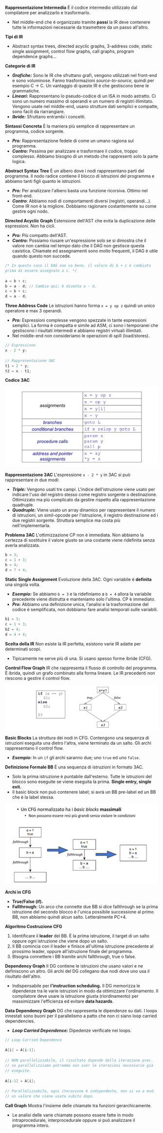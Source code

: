 **Rappresentazione Intermedia**
È il codice intermedio utilizzato dal compilatore per analizzarlo e trasformarlo.
- Nel middle-end che è organizzato tramite **passi** la IR deve contenere tutte le informazioni necessarie da trasmettere da un passo all'altro.

**Tipi di IR**
- Abstract syntax trees, directed acyclic graphs, 3-address code, static single assignment, control flow graphs, call graphs, program dependence graphs...

**Categorie di IR**
- ***Grafiche:*** Sono le IR che sfruttano grafi, vengono utilizzati nel front-end e sono voluminose. Fanno trasformazioni *source-to-source,* quindi per esempio C -> C. Un vantaggio di queste IR è che gestiscono bene le grammatiche.
- ***Lineari:*** Rappresentano lo pseudo-codice di un ISA in modo astratto. Ci sono un numero massimo di operandi e un numero di registri illimitato. Vengono usate nel middle-end, usano strutture dati semplici e compatte, sono facili da riarrangiare.
- ***Ibride:*** Sfruttano entrambi i concetti.

**Sintassi Concreta**
È la maniera più semplice di rappresentare un programma, codice sorgente.
- ***Pro:*** Rappresentazione fedele di come un umano ragiona sul programma.
- ***Contro:*** Pessima per analizzare e trasformare il codice, troppo complesso. Abbiamo bisogno di un metodo che rappresenti solo la parte logica.

**Abstract Syntax Tree**
È un albero dove i nodi rappresentano parti del programma. Il nodo radice contiene il blocco di istruzioni del programma e abbiamo tanti figli quanto le istruzioni.
- ***Pro:*** Per analizzare l'albero basta una funzione ricorsiva. Ottimo nel front-end.
- ***Contro***: Abbiamo nodi di comportamenti diversi (registri, operandi...). Come IR non è la migliore. Dobbiamo ragionare costantemente su come gestire ogni nodo.

**Directed Acyclic Graph**
Estensione dell'AST che evita la duplicazione delle espressioni. Non ha cicli.
- ***Pro:*** Più compatto dell'AST.
- ***Contro:*** Possiamo riusare un'espressione solo se si dimostra che il valore non cambia nel tempo dato che il DAG non gestisce questa casistica. Chiamate ed assegnamenti sono molto frequenti, il DAG è utile quando questo non succede.

``` C
/* In questo caso il DAG non va bene, il valore di b + c è cambiato
prima di essere assegnato a c. */

a = b + c;
b = a - d; // Cambia qui; b diventa a - d.
c = b + c; 
d = a - d;
```

**Three Address Code**
Le istruzioni hanno forma `x = y op z` quindi un unico operatore e max 3 operandi.
- ***Pro:*** Espressioni complesse vengono spezzate in tante espressioni semplici. La forma è compatta e simile ad ASM, ci sono i temporanei che gestiscono i risultati intermedi e abbiamo registri virtuali illimitati.
- Nel middle-end non consideriamo le operazioni di spill (load/stores).

``` C
// Espressione
x - 2 * y;

// Rappresentazione 3AC
t1 = 2 * y;
t2 = x - t1;
```

**Codice 3AC**

![](../../+Immagini/Compilatori/Marongiu/02/3AC-Code.png)

**Rappresentazione 3AC**
L'espressione `x - 2 * y` in 3AC si può rappresentare in due modi:
- ***Triple:*** Vengono usati tre campi. L'indice dell'istruzione viene usato per indicare l'uso del registro stesso come registro sorgente o destinazione. Ottimizzato ma più complicato da gestire rispetto alla rappresentazione quadruple.
- ***Quadruple:*** Viene usato un array dinamico per rappresentare il numero di istruzioni, un simil-opcode per l'istruzione, il registro destinazione ed i due registri sorgente. Struttura semplice ma costa più nell'implementarla.

**Problema 3AC**
L'ottimizzazione CP non è immediata. Non abbiamo la certezza di sostituire il valore giusto se una costante viene ridefinita senza averla analizzata.

``` C
b = 3;
c = 1 + 3;
b = 4;
d = ? + 4;
```

**Static Single Assignment**
Evoluzione della 3AC. Ogni variabile è **definita** una singola volta.
- ***Esempio:*** Se abbiamo `b = 3` e la ridefiniamo a `b = 4` allora la variabile precedente viene distrutta e manteniamo solo l'ultima. CP è immediato.
- ***Pro:*** Abbiamo una definizione unica, l'analisi e la trasformazione del codice è semplificata, non dobbiamo fare analisi temporali sulle variabili.

``` C
b1 = 3;
c = 1 + 3;
b2 = 4;
d = 4 + 4;
```

**Scelta della IR**
Non esiste la IR perfetta, esistono varie IR adatte per determinati scopi.
- Tipicamente ne serve più di una. Si usano spesso forme ibride (CFG).

**Control Flow Graph**
IR che rappresenta il flusso di controllo del programma. È ibrida, quindi un grafo combinato alla forma lineare. Le IR precedenti non riescono a gestire il control flow.

![](../../+Immagini/Compilatori/Marongiu/02/CFG.png)

**Basic Blocks**
La struttura dei nodi in CFG. Contengono una sequenza di istruzioni eseguita una dietro l'altra, viene terminato da un salto. Gli archi rappresentano il control flow.
- ***Esempio:*** In un `if` gli archi saranno due; uno `true` ed uno `false.`

**Definizione Formale BB**
È una sequenza di istruzioni in formato 3AC.
- Solo la prima istruzione è puntabile dall'esterno. Tutte le istruzioni del blocco sono eseguite se viene eseguita la prima. **Single entry, single exit.**
- Il basic block non può contenere label; si avrà un BB pre-label ed un BB che è la label stessa.

![](../../+Immagini/Compilatori/Marongiu/02/BB.png)

**Archi in CFG**
- **True/False (if).**
- **Fallthrough:** Un arco che connette due BB si dice fallthrough se la prima istruzione del secondo blocco è l'unica possibile successione al primo BB, non abbiamo quindi alcun salto. Letteralmente PC+4.

**Algoritmo Costruzione CFG**
1) Identificare il **leader** del BB. È la prima istruzione, il target di un salto oppure ogni istruzione che viene dopo un salto.
2) Il BB comincia con il leader e finisce all'ultima istruzione precedente al prossimo leader, oppure all'istruzione finale del programma.
3) BIsogna connettere i BB tramite archi fallthrough, true o false.

**Dependency Graph**
Il DG contiene le istruzioni che usano valori e ne definiscono un altro. Gli archi del DG collegano due nodi dove uno usa il risultato dell'altro.
- Indispensabile per **l'instruction scheduling.** Il DG memorizza le dipendenze tra le varie istruzioni in modo da ottimizzare l'ordinamento. Il compilatore deve usare la istruzione giusta (riordinamento) per massimizzare l'efficienza ed evitare **data hazards**.

**Data Dependency Graph**
DG che rappresenta le dipendenze su dati. I loops innestati sono buoni per il parallelismo a patto che non ci siano loop carried dependencies.
- ***Loop Carried Dependence:*** Dipedenze verificate nei loops.

``` C
// Loop Carried Dependence

A[i] = A[i-1]; 

// NON parallelizzabile, il risultato dipende dalla iterazione prec.
// se parallelizziamo potremmo non aver le iterazioni necessarie già
// eseguite.

A[i-1] = A[i];

// Parallelizzabile, ogni iterazione è indipendente, non si va a mod.
// un valore che viene usato subito dopo.
```

**Call Graph**
Mostra l'insieme delle chiamate tra funzioni gerarchicamente.
- Le analisi delle varie chiamate possono essere fatte in modo intraprocedurale, interprocedurale oppure si può analizzare il programma intero.
